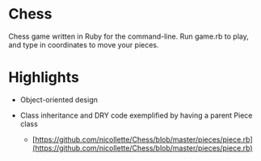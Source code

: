 Chess
=====

Chess game written in Ruby for the command-line. Run game.rb to play, and type in coordinates to move your pieces. 

Highlights
==========

*   Object-oriented design

*   Class inheritance and DRY code exemplified by having a parent Piece class
    *   [https://github.com/nicollette/Chess/blob/master/pieces/piece.rb](https://github.com/nicollette/Chess/blob/master/pieces/piece.rb)

